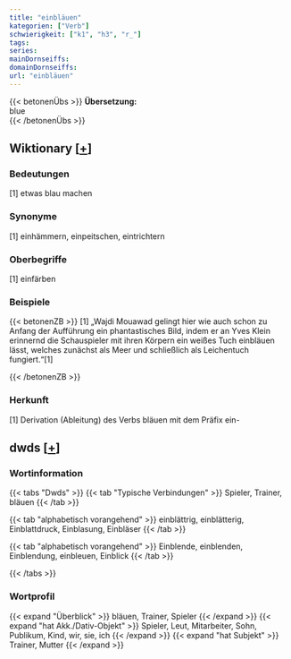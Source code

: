 ```yaml
---
title: "einbläuen"
kategorien: ["Verb"]
schwierigkeit: ["k1", "h3", "r_"]
tags:
series:
mainDornseiffs:
domainDornseiffs:
url: "einbläuen"
---
```


{{< betonenÜbs >}}
**Übersetzung:**  
blue  
{{< /betonenÜbs >}}

## Wiktionary [[+](https://de.wiktionary.org/wiki/einbläuen)]

### Bedeutungen
[1] etwas blau machen  

### Synonyme
[1] einhämmern, einpeitschen, eintrichtern  

### Oberbegriffe
[1] einfärben  

### Beispiele
{{< betonenZB >}}
[1] „Wajdi Mouawad gelingt hier wie auch schon zu Anfang der Aufführung ein phantastisches Bild, indem er an Yves Klein erinnernd die Schauspieler mit ihren Körpern ein weißes Tuch einbläuen lässt, welches zunächst als Meer und schließlich als Leichentuch fungiert.“[1]  

{{< /betonenZB >}}
### Herkunft
[1] Derivation (Ableitung) des Verbs bläuen mit dem Präfix ein-  



## dwds [[+](https://www.dwds.de/wb/einbläuen)]

### Wortinformation
{{< tabs "Dwds" >}}
{{< tab "Typische Verbindungen" >}}
Spieler, Trainer, bläuen
{{< /tab >}}

{{< tab "alphabetisch vorangehend" >}}
einblättrig, einblätterig, Einblattdruck, Einblasung, Einbläser
{{< /tab >}}

{{< tab "alphabetisch vorangehend" >}}
Einblende, einblenden, Einblendung, einbleuen, Einblick
{{< /tab >}}

{{< /tabs >}}

### Wortprofil
{{< expand "Überblick" >}} bläuen, Trainer, Spieler {{< /expand >}}
{{< expand "hat Akk./Dativ-Objekt" >}} Spieler, Leut, Mitarbeiter, Sohn, Publikum, Kind, wir, sie, ich {{< /expand >}}
{{< expand "hat Subjekt" >}} Trainer, Mutter {{< /expand >}}

